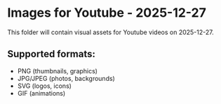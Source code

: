 # Images for Youtube - 2025-12-27

This folder will contain visual assets for Youtube videos on 2025-12-27.

## Supported formats:
- PNG (thumbnails, graphics)
- JPG/JPEG (photos, backgrounds)
- SVG (logos, icons)
- GIF (animations)
